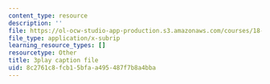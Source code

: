 ```yaml
---
content_type: resource
description: ''
file: https://ol-ocw-studio-app-production.s3.amazonaws.com/courses/18-06sc-linear-algebra-fall-2011/8c2761c8fcb15bfaa495487f7b8a4bba_nHlE7EgJFds.vtt
file_type: application/x-subrip
learning_resource_types: []
resourcetype: Other
title: 3play caption file
uid: 8c2761c8-fcb1-5bfa-a495-487f7b8a4bba
---
```

